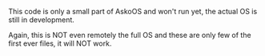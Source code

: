 This code is only a small part of AskoOS and won't run yet, the actual OS is still in development.


Again, this is NOT even remotely the full OS and these are only few of the first ever files, it will NOT work. 
